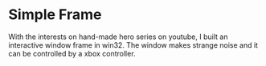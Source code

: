 # Simple Frame
With the interests on hand-made hero series on youtube, I built an interactive window frame in win32.
The window makes strange noise and it can be controlled by a xbox controller.
